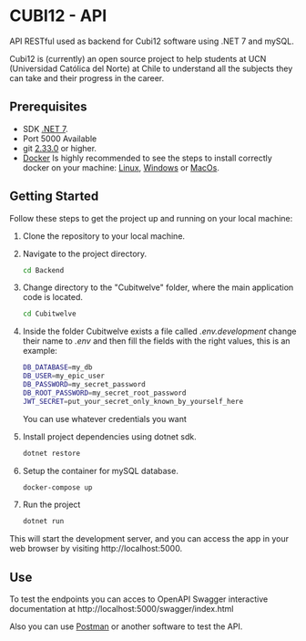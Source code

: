 # CUBI12 - API
API RESTful used as backend for Cubi12 software using .NET 7 and mySQL.

Cubi12 is (currently) an open source project to help students at UCN (Universidad Católica del Norte) at Chile to understand all the subjects they can take and their progress in the career.

## Prerequisites

- SDK [.NET 7](https://dotnet.microsoft.com/es-es/download/dotnet/7.0).
- Port 5000 Available
- git [2.33.0](https://git-scm.com/downloads) or higher.
- [Docker](https://www.docker.com/) Is highly recommended to see the steps to install correctly docker on your machine: [Linux](https://docs.docker.com/desktop/install/linux-install/), [Windows](https://docs.docker.com/desktop/install/windows-install/) or [MacOs](https://docs.docker.com/desktop/install/mac-install/).


## Getting Started

Follow these steps to get the project up and running on your local machine:

1. Clone the repository to your local machine.

2. Navigate to the project directory.
   ```bash
   cd Backend
   ```
3. Change directory to the "Cubitwelve" folder, where the main application code is located.
   ```bash
   cd Cubitwelve
   ```

4. Inside the folder Cubitwelve exists a file called *.env.development* change their name to *.env* and then fill the fields with the right values, this is an example:
    ```bash
    DB_DATABASE=my_db
    DB_USER=my_epic_user
    DB_PASSWORD=my_secret_password
    DB_ROOT_PASSWORD=my_secret_root_password
    JWT_SECRET=put_your_secret_only_known_by_yourself_here    
    ```
    You can use whatever credentials you want

4. Install project dependencies using dotnet sdk.
   ```bash
   dotnet restore
   ```

5. Setup the container for mySQL database.
    ```bash
    docker-compose up
    ```

5. Run the project 
    ```bash
    dotnet run
    ```

This will start the development server, and you can access the app in your web browser by visiting http://localhost:5000.

## Use

To test the endpoints you can acces to OpenAPI Swagger interactive documentation at http://localhost:5000/swagger/index.html

Also you can use [Postman](https://www.postman.com/) or another software to test the API.
